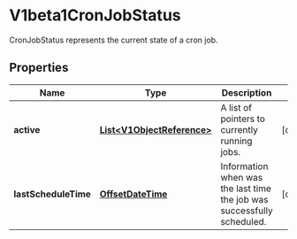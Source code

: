

# V1beta1CronJobStatus

CronJobStatus represents the current state of a cron job.
## Properties

Name | Type | Description | Notes
------------ | ------------- | ------------- | -------------
**active** | [**List&lt;V1ObjectReference&gt;**](V1ObjectReference.md) | A list of pointers to currently running jobs. |  [optional]
**lastScheduleTime** | [**OffsetDateTime**](OffsetDateTime.md) | Information when was the last time the job was successfully scheduled. |  [optional]



